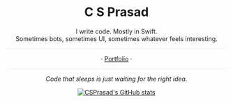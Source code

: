 <div align="center">

# C S Prasad

I write code. Mostly in Swift.  
Sometimes bots, sometimes UI, sometimes whatever feels interesting.

<hr style="border:none; height:1px; background-color:#eee;" />

· [Portfolio](https://csprasad.github.io) ·

<hr style="border:none; height:1px; background-color:#eee;" />

 _Code that sleeps is just waiting for the right idea._


 [![CSPrasad's GitHub stats](https://github-readme-stats.vercel.app/api?username=csprasad&show_icons=true&theme=tokyonight&hide_rank=false)](https://github.com/anuraghazra/github-readme-stats)
</div>

